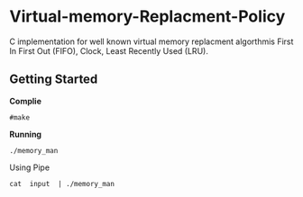 # Virtual-memory-Replacment-Policy

C implementation for well known virtual memory replacment algorthmis
First In First Out (FIFO), Clock, Least Recently Used (LRU).

## Getting Started

**Complie**
```
#make
```

**Running**
```
./memory_man
```

Using Pipe
```
cat  input  | ./memory_man 
```
